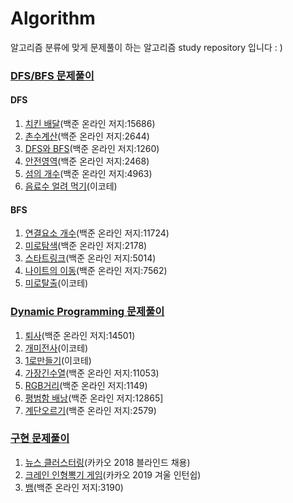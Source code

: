 # Algorithm

알고리즘 분류에 맞게 문제풀이 하는 알고리즘 study repository 입니다 : )



### [DFS/BFS 문제풀이](https://github.com/Dongmin-Sim/algorithms/tree/main/DFS:BFS)

#### DFS

1. [치킨 배달](https://github.com/Dongmin-Sim/algorithms/blob/main/DFS:BFS/DP_BJ_15686.ipynb)(백준 온라인 저지:15686)    
2. [촌수계산](https://github.com/Dongmin-Sim/algorithms/blob/main/DFS:BFS/DFS_BJ_2644.ipynb)(백준 온라인 저지:2644)    
3. [DFS와 BFS](https://github.com/Dongmin-Sim/algorithms/blob/main/DFS:BFS/DFS_BJ_1260.ipynb)(백준 온라인 저지:1260)    
4. [안전영역](https://github.com/Dongmin-Sim/algorithms/blob/main/DFS:BFS/DFS_BJ_2468.ipynb)(백준 온라인 저지:2468)    
5. [섬의 개수](https://github.com/Dongmin-Sim/algorithms/blob/main/DFS:BFS/DFS_BJ_4963.ipynb)(백준 온라인 저지:4963)
6. [음료수 얼려 먹기](https://github.com/Dongmin-Sim/algorithms/blob/main/DFS:BFS/DFS_TCT_ice.ipynb)(이코테)

#### BFS

1. [연결요소 개수](https://github.com/Dongmin-Sim/algorithms/blob/main/DFS:BFS/BFS_BJ_11724.ipynb)(백준 온라인 저지:11724)
2. [미로탐색](https://github.com/Dongmin-Sim/algorithms/blob/main/DFS:BFS/BFS_BJ_2178.ipynb)(백준 온라인 저지:2178)
3. [스타트링크](https://github.com/Dongmin-Sim/algorithms/blob/main/DFS:BFS/BFS_BJ_5014.ipynb)(백준 온라인 저지:5014)
4. [나이트의 이동](https://github.com/Dongmin-Sim/algorithms/blob/main/DFS:BFS/BFS_BJ_7562.ipynb)(백준 온라인 저지:7562)
5. [미로탈출](https://github.com/Dongmin-Sim/algorithms/blob/main/DFS:BFS/BFS_TCT_miro.ipynb)(이코테)


### [Dynamic Programming 문제풀이](https://github.com/Dongmin-Sim/algorithms/tree/main/DFS:BFS)

1. [퇴사]()(백준 온라인 저지:14501)
2. [개미전사](https://github.com/Dongmin-Sim/algorithms/blob/main/DP/DP_TCT_%EA%B0%9C%EB%AF%B8%EC%A0%84%EC%82%AC.ipynb)(이코테)
3. [1로만들기](https://github.com/Dongmin-Sim/algorithms/blob/main/DP/DP_TCT_1%EB%A1%9C%EB%A7%8C%EB%93%A4%EA%B8%B0.ipynb)(이코테)
4. [가장긴수열](https://github.com/Dongmin-Sim/algorithms/blob/main/DP/DP_BJ_11053.ipynb)(백준 온라인 저지:11053)
5. [RGB거리](https://github.com/Dongmin-Sim/algorithms/blob/main/DP/DP_BJ_1149.ipynb)(백준 온라인 저지:1149)
6. [평범함 배낭](https://github.com/Dongmin-Sim/algorithms/blob/main/DP/DP_BJ_12865.ipynb)(백준 온라인 저지:12865]
7. [계단오르기](https://github.com/Dongmin-Sim/algorithms/blob/main/DP/DP_BJ_2579.ipynb)(백준 온라인 저지:2579)

### [구현 문제풀이](https://github.com/Dongmin-Sim/algorithms/tree/main/%EA%B5%AC%ED%98%84)

1.  [뉴스 클러스터링](https://github.com/Dongmin-Sim/algorithms/blob/main/%EA%B5%AC%ED%98%84/KAKAO_2018_NewsClustering.ipynb)(카카오 2018 블라인드 채용)
2. [크레인 인형뽁기 게임](https://github.com/Dongmin-Sim/algorithms/blob/main/%EA%B5%AC%ED%98%84/KAKAO_2019_Crane.ipynb)(카카오 2019 겨울 인턴쉽)
3. [뱀](https://github.com/Dongmin-Sim/algorithms/blob/main/%EA%B5%AC%ED%98%84/%EA%B5%AC%ED%98%84_BJ_3190.ipynb)(백준 온라인 저지:3190)


